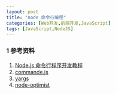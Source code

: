 ```yaml
---
layout: post
title: "node 命令行编程"
categories: [Web开发,前端开发,JavaScript]
tags: [JavaScript,NodeJS]
---
```




### 1 参考资料

1. [Node.js 命令行程序开发教程](http://www.ruanyifeng.com/blog/2015/05/command-line-with-node.html)
2. [commande.js](https://github.com/tj/commander.js)
3. [yargs](https://github.com/yargs/yargs)
4. [node-optimist](https://github.com/substack/node-optimist)